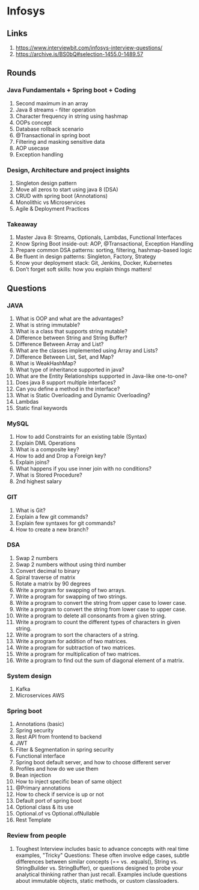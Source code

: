 # Infosys

## Links 

1. https://www.interviewbit.com/infosys-interview-questions/
2. https://archive.is/BS0bQ#selection-1455.0-1489.57

## Rounds

### Java Fundamentals + Spring boot + Coding

1. Second maximum in an array
2. Java 8 streams - filter operation
3. Character frequency in string using hashmap
4. OOPs concept
5. Database rollback scenario
6. @Transactional in spring boot
7. Filtering and masking sensitive data
8. AOP usecase
9. Exception handling


### Design, Architecture and project insights

1. Singleton design pattern
2. Move all zeros to start using java 8 (DSA)
3. CRUD with spring boot (Annotations)
4. Monolithic vs Microservices
5. Agile & Deployment Practices


### Takeaway
1. Master Java 8: Streams, Optionals, Lambdas, Functional Interfaces
2. Know Spring Boot inside-out: AOP, @Transactional, Exception Handling
3. Prepare common DSA patterns: sorting, filtering, hashmap-based logic
4. Be fluent in design patterns: Singleton, Factory, Strategy
5. Know your deployment stack: Git, Jenkins, Docker, Kubernetes
6. Don’t forget soft skills: how you explain things matters!


## Questions

### JAVA

1. What is OOP and what are the advantages?
2. What is string immutable?
3. What is a class that supports string mutable?
4. Difference between String and String Buffer?
5. Difference Between Array and List?
6. What are the classes implemented using Array and Lists?
7. Difference Between List, Set, and Map?
8. What is WeakHashMap?
9. What type of inheritance supported in java?
10. What are the Entity Relationships supported in Java-like one-to-one?
11. Does java 8 support multiple interfaces?
12. Can you define a method in the interface?
13. What is Static Overloading and Dynamic Overloading?
14. Lambdas
15. Static final keywords


### MySQL

1. How to add Constraints for an existing table (Syntax)
2. Explain DML Operations
3. What is a composite key?
4. How to add and Drop a Foreign key?
5. Explain joins?
6. What happens if you use inner join with no conditions?
7. What is Stored Procedure?
8. 2nd highest salary

### GIT

1. What is Git?
2. Explain a few git commands?
3. Explain few syntaxes for git commands?
4. How to create a new branch?

### DSA

1. Swap 2 numbers
2. Swap 2 numbers without using third number
3. Convert decimal to binary
4. Spiral traverse of matrix
5. Rotate a matrix by 90 degrees
6. Write a program for swapping of two arrays.
7. Write a program for swapping of two strings.
8. Write a program to convert the string from upper case to lower case.
9. Write a program to convert the string from lower case to upper case.
10. Write a program to delete all consonants from a given string.
11. Write a program to count the different types of characters in given string.
12. Write a program to sort the characters of a string.
13. Write a program for addition of two matrices.
14. Write a program for subtraction  of two matrices.
15. Write a program for multiplication of two matrices.
16. Write a program to find out the sum of diagonal element of a matrix.


### System design
1. Kafka
2. Microservices AWS


### Spring boot
1. Annotations (basic)
2. Spring security
3. Rest API from frontend to backend
4. JWT
5. Filter & Segmentation in spring security
6. Functional interface
7. Spring boot default server, and how to choose different server
8. Profiles and how do we use them
9. Bean injection
10. How to inject specific bean of same object
11. @Primary annotations
12. How to check if service is up or not
13. Default port of spring boot
14. Optional class & its use
15. Optional.of vs Optional.ofNullable
16. Rest Template



### Review from people

1. Toughest Interview includes basic to advance concepts with real time examples, "Tricky" Questions: These often involve edge cases, subtle differences between similar concepts (== vs. .equals(), String vs. StringBuilder vs. StringBuffer), or questions designed to probe your analytical thinking rather than just recall. Examples include questions about immutable objects, static methods, or custom classloaders.
